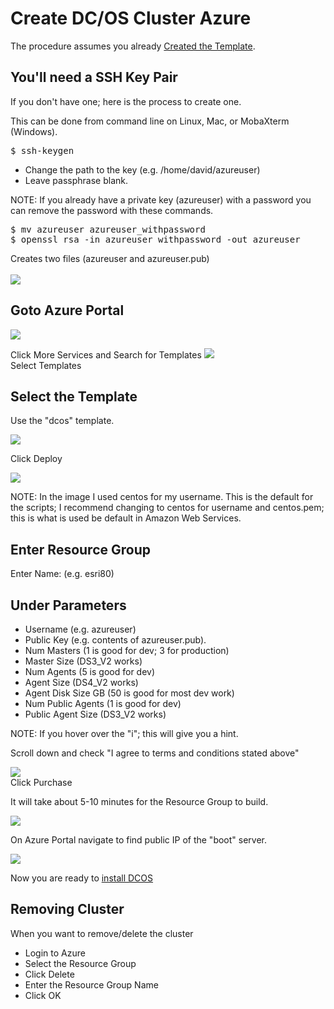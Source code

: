 # Create DC/OS Cluster Azure

The procedure assumes you already [Created the Template](../cloud-templates/azure).

## You'll need a SSH Key Pair
If you don't have one; here is the process to create one.

This can be done from command line on Linux, Mac, or MobaXterm (Windows).
<pre>
$ ssh-keygen
</pre>
- Change the path to the key (e.g. /home/david/azureuser)
- Leave passphrase blank.

NOTE: If you already have a private key (azureuser) with a password you can remove the password with these commands.
<pre>
$ mv azureuser azureuser_withpassword
$ openssl rsa -in azureuser_withpassword -out azureuser
</pre>

Creates two files (azureuser and azureuser.pub)
<br/>
<br/>
<img src="images/azure/000.png"/><br>

## Goto Azure Portal
<img src="images/azure/001.png"/><br>

Click More Services and Search for Templates
<img src="images/azure/002.png"/><br>
Select Templates

## Select the Template 

Use the "dcos" template.

<img src="images/azure/003.png"/><br>

Click Deploy

<img src="images/azure/004.png"/><br>

NOTE: In the image I used centos for my username. This is the default for the scripts; I recommend changing to centos for username and centos.pem; this is what is used be default in Amazon Web Services.  

## Enter Resource Group

Enter Name: (e.g. esri80)

## Under Parameters
- Username (e.g. azureuser)
- Public Key (e.g. contents of azureuser.pub).
- Num Masters (1 is good for dev; 3 for production)
- Master Size (DS3_V2 works)
- Num Agents (5 is good for dev)
- Agent Size (DS4_V2 works)
- Agent Disk Size GB (50 is good for most dev work)
- Num Public Agents (1 is good for dev)
- Public Agent Size (DS3_V2 works)


NOTE: If you hover over the "i"; this will give you a hint.

Scroll down and check "I agree to terms and conditions stated above"

<img src="images/azure/005.png"/><br>
Click Purchase

It will take about 5-10 minutes for the Resource Group to build.

<img src="images/azure/006.png"/><br>

On Azure Portal navigate to find public IP of the "boot" server.

<img src="images/azure/008.png"/><br>

Now you are ready to [install DCOS](dcos.md)


## Removing Cluster
When you want to remove/delete the cluster
- Login to Azure
- Select the Resource Group
- Click Delete
- Enter the Resource Group Name
- Click OK
